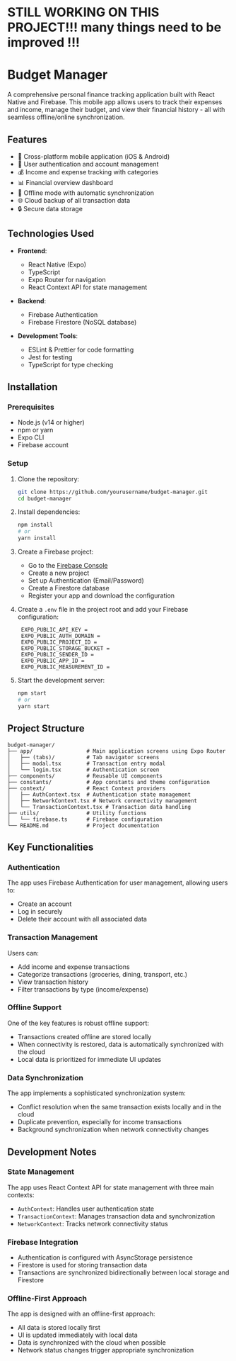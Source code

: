 # STILL WORKING ON THIS PROJECT!!! many things need to be improved !!!

# Budget Manager

A comprehensive personal finance tracking application built with React Native and Firebase. This mobile app allows users to track their expenses and income, manage their budget, and view their financial history - all with seamless offline/online synchronization.

## Features

- 📱 Cross-platform mobile application (iOS & Android)
- 👤 User authentication and account management
- 💰 Income and expense tracking with categories
- 📊 Financial overview dashboard
- 🔄 Offline mode with automatic synchronization
- 🌐 Cloud backup of all transaction data
- 🔒 Secure data storage

## Technologies Used

- **Frontend**:
  - React Native (Expo)
  - TypeScript
  - Expo Router for navigation
  - React Context API for state management
  
- **Backend**:
  - Firebase Authentication
  - Firebase Firestore (NoSQL database)
  
- **Development Tools**:
  - ESLint & Prettier for code formatting
  - Jest for testing
  - TypeScript for type checking

## Installation

### Prerequisites

- Node.js (v14 or higher)
- npm or yarn
- Expo CLI
- Firebase account

### Setup

1. Clone the repository:
   ```bash
   git clone https://github.com/yourusername/budget-manager.git
   cd budget-manager
   ```

2. Install dependencies:
   ```bash
   npm install
   # or
   yarn install
   ```

3. Create a Firebase project:
   - Go to the [Firebase Console](https://console.firebase.google.com/)
   - Create a new project
   - Set up Authentication (Email/Password)
   - Create a Firestore database
   - Register your app and download the configuration

4. Create a `.env` file in the project root and add your Firebase configuration:
   ```
    EXPO_PUBLIC_API_KEY = 
    EXPO_PUBLIC_AUTH_DOMAIN = 
    EXPO_PUBLIC_PROJECT_ID = 
    EXPO_PUBLIC_STORAGE_BUCKET = 
    EXPO_PUBLIC_SENDER_ID = 
    EXPO_PUBLIC_APP_ID = 
    EXPO_PUBLIC_MEASUREMENT_ID = 
   ```

5. Start the development server:
   ```bash
   npm start
   # or
   yarn start
   ```

## Project Structure

```
budget-manager/
├── app/                 # Main application screens using Expo Router
│   ├── (tabs)/          # Tab navigator screens
│   ├── modal.tsx        # Transaction entry modal
│   └── login.tsx        # Authentication screen
├── components/          # Reusable UI components
├── constants/           # App constants and theme configuration
├── context/             # React Context providers
│   ├── AuthContext.tsx  # Authentication state management
│   ├── NetworkContext.tsx # Network connectivity management
│   └── TransactionContext.tsx # Transaction data handling
├── utils/               # Utility functions
│   └── firebase.ts      # Firebase configuration
└── README.md            # Project documentation
```

## Key Functionalities

### Authentication

The app uses Firebase Authentication for user management, allowing users to:
- Create an account
- Log in securely
- Delete their account with all associated data

### Transaction Management

Users can:
- Add income and expense transactions
- Categorize transactions (groceries, dining, transport, etc.)
- View transaction history
- Filter transactions by type (income/expense)

### Offline Support

One of the key features is robust offline support:
- Transactions created offline are stored locally
- When connectivity is restored, data is automatically synchronized with the cloud
- Local data is prioritized for immediate UI updates

### Data Synchronization

The app implements a sophisticated synchronization system:
- Conflict resolution when the same transaction exists locally and in the cloud
- Duplicate prevention, especially for income transactions
- Background synchronization when network connectivity changes

## Development Notes

### State Management

The app uses React Context API for state management with three main contexts:
- `AuthContext`: Handles user authentication state
- `TransactionContext`: Manages transaction data and synchronization
- `NetworkContext`: Tracks network connectivity status

### Firebase Integration

- Authentication is configured with AsyncStorage persistence
- Firestore is used for storing transaction data
- Transactions are synchronized bidirectionally between local storage and Firestore

### Offline-First Approach

The app is designed with an offline-first approach:
- All data is stored locally first
- UI is updated immediately with local data
- Data is synchronized with the cloud when possible
- Network status changes trigger appropriate synchronization